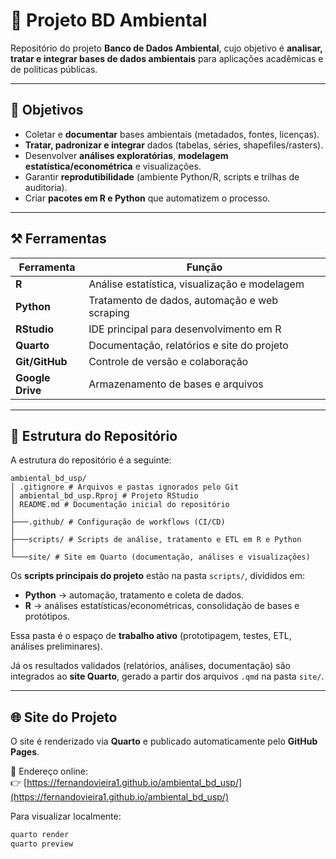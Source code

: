 # 📘 Projeto BD Ambiental

Repositório do projeto **Banco de Dados Ambiental**, cujo objetivo é **analisar, tratar e integrar bases de dados ambientais** para aplicações acadêmicas e de políticas públicas.

---

## 📌 Objetivos

* Coletar e **documentar** bases ambientais (metadados, fontes, licenças).
* **Tratar, padronizar e integrar** dados (tabelas, séries, shapefiles/rasters).
* Desenvolver **análises exploratórias**, **modelagem estatística/econométrica** e visualizações.
* Garantir **reprodutibilidade** (ambiente Python/R, scripts e trilhas de auditoria).
* Criar **pacotes em R e Python** que automatizem o processo.

---

## ⚒️ Ferramentas

| Ferramenta       | Função                                        |
|------------------|-----------------------------------------------|
| **R**            | Análise estatística, visualização e modelagem |
| **Python**       | Tratamento de dados, automação e web scraping |
| **RStudio**      | IDE principal para desenvolvimento em R       |
| **Quarto**       | Documentação, relatórios e site do projeto    |
| **Git/GitHub**   | Controle de versão e colaboração              |
| **Google Drive** | Armazenamento de bases e arquivos             |

---

## 📂 Estrutura do Repositório

A estrutura do repositório é a seguinte:

```text
ambiental_bd_usp/
│ .gitignore # Arquivos e pastas ignorados pelo Git
│ ambiental_bd_usp.Rproj # Projeto RStudio
│ README.md # Documentação inicial do repositório
│
├───.github/ # Configuração de workflows (CI/CD)
│
├───scripts/ # Scripts de análise, tratamento e ETL em R e Python
│
└───site/ # Site em Quarto (documentação, análises e visualizações)

```

Os **scripts principais do projeto** estão na pasta `scripts/`, divididos em:

- **Python** → automação, tratamento e coleta de dados.  
- **R** → análises estatísticas/econométricas, consolidação de bases e protótipos.  

Essa pasta é o espaço de **trabalho ativo** (prototipagem, testes, ETL, análises preliminares).  

Já os resultados validados (relatórios, análises, documentação) são integrados ao **site Quarto**, gerado a partir dos arquivos `.qmd` na pasta `site/`.

---

## 🌐 Site do Projeto

O site é renderizado via **Quarto** e publicado automaticamente pelo **GitHub Pages**.

📍 Endereço online:  
👉 [https://fernandovieira1.github.io/ambiental_bd_usp/](https://fernandovieira1.github.io/ambiental_bd_usp/)

Para visualizar localmente:

```bash
quarto render
quarto preview
